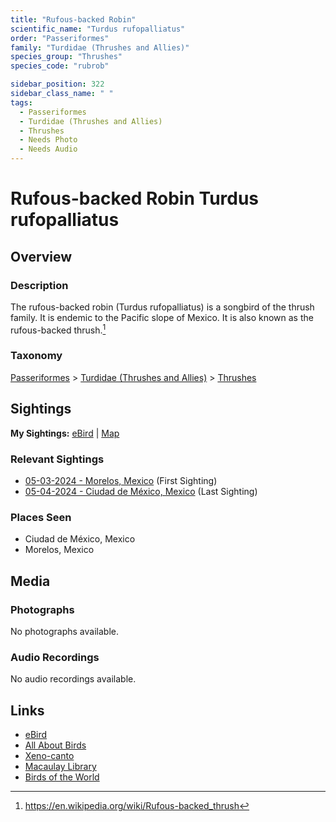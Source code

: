 ```yaml
---
title: "Rufous-backed Robin"
scientific_name: "Turdus rufopalliatus"
order: "Passeriformes"
family: "Turdidae (Thrushes and Allies)"
species_group: "Thrushes"
species_code: "rubrob"

sidebar_position: 322
sidebar_class_name: " "
tags: 
  - Passeriformes
  - Turdidae (Thrushes and Allies)
  - Thrushes
  - Needs Photo
  - Needs Audio
---
```


# Rufous-backed Robin <span className='sci_name'>Turdus rufopalliatus</span>

## Overview

### Description
The rufous-backed robin (Turdus rufopalliatus) is a songbird of the thrush family. It is endemic to the Pacific slope of Mexico. It is also known as the rufous-backed thrush.[^1]

[^1]: https://en.wikipedia.org/wiki/Rufous-backed_thrush

### Taxonomy
[Passeriformes](/tags/passeriformes) > [Turdidae (Thrushes and Allies)](/tags/turdidae-thrushes-and-allies) > [Thrushes](/tags/thrushes)


## Sightings

**My Sightings:** [eBird](https://ebird.org/lifelist?r=world&time=life&spp=rubrob) | [Map](/map?species_code=rubrob)

### Relevant Sightings

* [05-03-2024 - Morelos, Mexico](https://ebird.org/checklist/S171768235) (First Sighting)
* [05-04-2024 - Ciudad de México, Mexico](https://ebird.org/checklist/S171945643) (Last Sighting)

### Places Seen

* Ciudad de México, Mexico
* Morelos, Mexico



## Media
### Photographs
No photographs available.

### Audio Recordings
No audio recordings available.

## Links
* [eBird](https://ebird.org/species/rubrob) 
* [All About Birds](https://www.allaboutbirds.org/guide/rubrob) 
* [Xeno-canto](https://www.xeno-canto.org/species/turdus-rufopalliatus) 
* [Macaulay Library](https://search.macaulaylibrary.org/catalog?taxonCode=rubrob&sort=rating_rank_desc)
* [Birds of the World](https://birdsoftheworld.org/bow/species/rubrob)
